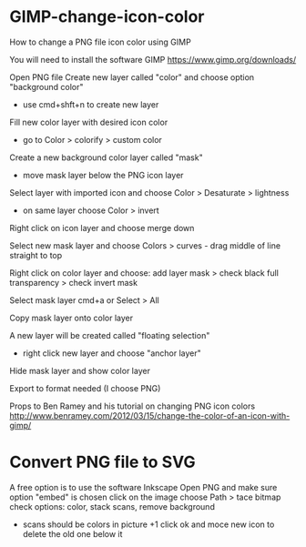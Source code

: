 # GIMP-change-icon-color
How to change a PNG file icon color using GIMP 

You will need to install the software GIMP 
https://www.gimp.org/downloads/

Open PNG file 
Create new layer called "color" and choose option "background color" 
* use cmd+shft+n to create new layer

Fill new color layer with desired icon color
* go to Color > colorify > custom color

Create a new background color layer called "mask"
* move mask layer below the PNG icon layer

Select layer with imported icon and choose Color > Desaturate > lightness
* on same layer choose Color > invert

Right click on icon layer and choose merge down

Select new mask layer and choose Colors > curves - drag middle of line straight to top

Right click on color layer and choose: add layer mask > check black full transparency > check invert mask

Select mask layer cmd+a or Select > All

Copy mask layer onto color layer 

A new layer will be created called "floating selection"
* right click new layer and choose "anchor layer" 

Hide mask layer and show color layer

Export to format needed (I choose PNG)

Props to Ben Ramey and his tutorial on changing PNG icon colors 
http://www.benramey.com/2012/03/15/change-the-color-of-an-icon-with-gimp/

# Convert PNG file to SVG
A free option is to use the software Inkscape
Open PNG and make sure option "embed" is chosen 
click on the image
choose Path > tace bitmap
check options: color, stack scans, remove background 
  * scans should be colors in picture +1
 click ok and moce new icon to delete the old one below it



